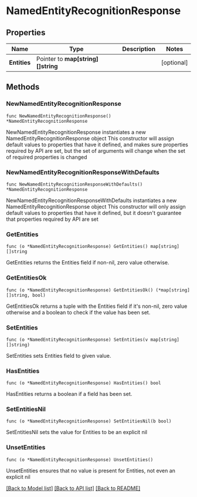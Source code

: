 # NamedEntityRecognitionResponse

## Properties

Name | Type | Description | Notes
------------ | ------------- | ------------- | -------------
**Entities** | Pointer to **map[string][]string** |  | [optional] 

## Methods

### NewNamedEntityRecognitionResponse

`func NewNamedEntityRecognitionResponse() *NamedEntityRecognitionResponse`

NewNamedEntityRecognitionResponse instantiates a new NamedEntityRecognitionResponse object
This constructor will assign default values to properties that have it defined,
and makes sure properties required by API are set, but the set of arguments
will change when the set of required properties is changed

### NewNamedEntityRecognitionResponseWithDefaults

`func NewNamedEntityRecognitionResponseWithDefaults() *NamedEntityRecognitionResponse`

NewNamedEntityRecognitionResponseWithDefaults instantiates a new NamedEntityRecognitionResponse object
This constructor will only assign default values to properties that have it defined,
but it doesn't guarantee that properties required by API are set

### GetEntities

`func (o *NamedEntityRecognitionResponse) GetEntities() map[string][]string`

GetEntities returns the Entities field if non-nil, zero value otherwise.

### GetEntitiesOk

`func (o *NamedEntityRecognitionResponse) GetEntitiesOk() (*map[string][]string, bool)`

GetEntitiesOk returns a tuple with the Entities field if it's non-nil, zero value otherwise
and a boolean to check if the value has been set.

### SetEntities

`func (o *NamedEntityRecognitionResponse) SetEntities(v map[string][]string)`

SetEntities sets Entities field to given value.

### HasEntities

`func (o *NamedEntityRecognitionResponse) HasEntities() bool`

HasEntities returns a boolean if a field has been set.

### SetEntitiesNil

`func (o *NamedEntityRecognitionResponse) SetEntitiesNil(b bool)`

 SetEntitiesNil sets the value for Entities to be an explicit nil

### UnsetEntities
`func (o *NamedEntityRecognitionResponse) UnsetEntities()`

UnsetEntities ensures that no value is present for Entities, not even an explicit nil

[[Back to Model list]](../README.md#documentation-for-models) [[Back to API list]](../README.md#documentation-for-api-endpoints) [[Back to README]](../README.md)


